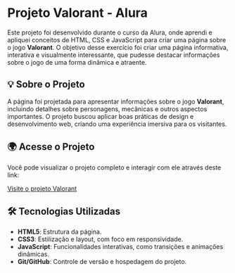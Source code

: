 # Projeto Valorant - Alura

Este projeto foi desenvolvido durante o curso da Alura, onde aprendi e apliquei conceitos de HTML, CSS e JavaScript para criar uma página sobre o jogo **Valorant**. O objetivo desse exercício foi criar uma página informativa, interativa e visualmente interessante, que pudesse destacar informações sobre o jogo de uma forma dinâmica e atraente.

## 💡 Sobre o Projeto

A página foi projetada para apresentar informações sobre o jogo **Valorant**, incluindo detalhes sobre personagens, mecânicas e outros aspectos importantes. O projeto buscou aplicar boas práticas de design e desenvolvimento web, criando uma experiência imersiva para os visitantes.

## 🌍 Acesse o Projeto

Você pode visualizar o projeto completo e interagir com ele através deste link:

[Visite o projeto Valorant](https://samukaprogamcode.github.io/VALORANT-ALURA/)

## 🛠️ Tecnologias Utilizadas

- **HTML5**: Estrutura da página.
- **CSS3**: Estilização e layout, com foco em responsividade.
- **JavaScript**: Funcionalidades interativas, como transições e animações dinâmicas.
- **Git/GitHub**: Controle de versão e hospedagem do projeto.
